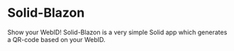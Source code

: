 # Solid-Blazon

Show your WebID! Solid-Blazon is a very simple Solid app which generates a QR-code based on your WebID.
